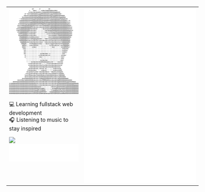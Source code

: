 <table>
  <tr valign="top">
    <td align="left">
      <img src="./art.png" width="300" alt="pending...">
      <p>
        💻 Learning fullstack web development<br>
        🎧 Listening to music to stay inspired<br></p>
        <img src="https://wakatime.com/share/@trietpsu29/4976aabb-a587-4cea-93a5-806e54a25351.svg"><br>
        <img src="./leetcode.svg" width="300" alt="leetcode metrics">
      </p>
    </td>
    <td>
      <img src="./metrics.svg" alt="github metrics">
    </td>
  </tr>
</table>
